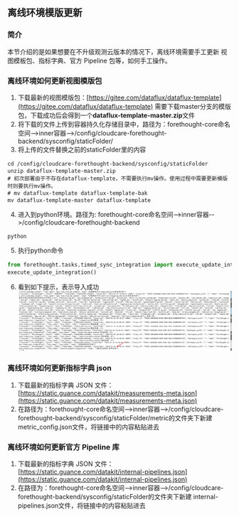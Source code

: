 ## 离线环境模版更新



### 简介

本节介绍的是如果想要在不升级观测云版本的情况下，离线环境需要手工更新 视图模板包、指标字典、官方 Pipeline 包等，如何手工操作。

### 离线环境如何更新视图模版包

1. 下载最新的视图模版包：[https://gitee.com/dataflux/dataflux-template](https://gitee.com/dataflux/dataflux-template)
需要下载master分支的模版包，下载成功后会得到一个**dataflux-template-master.zip**文件
2. 将下载的文件上传到容器持久化存储目录中，路径为：forethought-core命名空间-->inner容器-->/config/cloudcare-forethought-backend/sysconfig/staticFolder/
3. 将上传的文件替换之前的staticFolder里的内容
```shell
cd /config/cloudcare-forethought-backend/sysconfig/staticFolder
unzip dataflux-template-master.zip
# 初次部署由于不存在dataflux-template，不需要执行mv操作。使用过程中需要更新模版时则要执行mv操作。
# mv dataflux-template dataflux-template-bak
mv dataflux-template-master dataflux-template
```
4. 进入到python环境。路径为: forethought-core命名空间-->inner容器-->/config/cloudcare-forethought-backend
```shell
python
```
5. 执行python命令
```python
from forethought.tasks.timed_sync_integration import execute_update_integration 
execute_update_integration()
```
6. 看到如下提示，表示导入成功
![success.jpg](img/update-success.png)

### 离线环境如何更新指标字典 json
1. 下载最新的指标字典 JSON 文件：[https://static.guance.com/datakit/measurements-meta.json](https://static.guance.com/datakit/measurements-meta.json)
2. 在路径为：forethought-core命名空间-->inner容器-->/config/cloudcare-forethought-backend/sysconfig/staticFolder/metric的文件夹下新建metric_config.json文件，将链接中的内容粘贴进去

### 离线环境如何更新官方 Pipeline 库
1. 下载最新的指标字典 JSON 文件：[https://static.guance.com/datakit/internal-pipelines.json](https://static.guance.com/datakit/internal-pipelines.json)
2. 在路径为：forethought-core命名空间-->inner容器-->/config/cloudcare-forethought-backend/sysconfig/staticFolder的文件夹下新建 internal-pipelines.json文件，将链接中的内容粘贴进去
